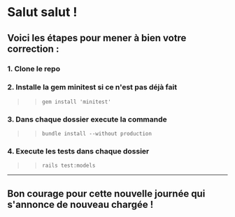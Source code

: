 # Salut salut !

## Voici les étapes pour mener à bien votre correction :

### 1. Clone le repo

### 2. Installe la gem minitest si ce n'est pas déjà fait

> > `gem install 'minitest'`

### 3. Dans chaque dossier execute la commande

> > `bundle install --without production`

### 4. Execute les tests dans chaque dossier

> > `rails test:models`

___

## Bon courage pour cette nouvelle journée qui s'annonce de nouveau chargée ! 